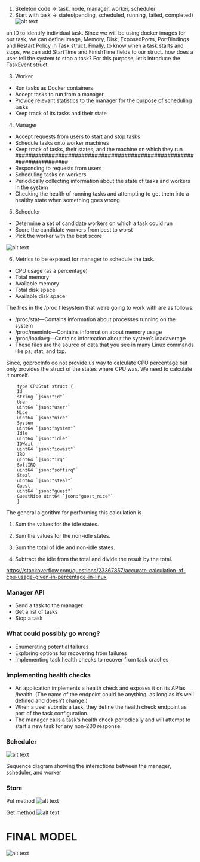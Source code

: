 1. Skeleton code -> task, node, manager, worker, scheduler
2. Start with task -> states(pending, scheduled, running, failed, completed)
![alt text](image.png)

an ID to identify individual task.
Since we will be using docker images for our task, we can define Image, Memory, Disk, ExposedPorts, PortBindings and Restart Policy in Task struct.
Finally, to know when a task starts and stops, we can add StartTime
and FinishTime fields to our struct.
how does a user tell the system to stop a task? For this purpose, let’s introduce the TaskEvent struct.


3. Worker 
- Run tasks as Docker containers
- Accept tasks to run from a manager
- Provide relevant statistics to the manager for the purpose of scheduling tasks
- Keep track of its tasks and their state

4. Manager
- Accept requests from users to start and stop tasks
- Schedule tasks onto worker machines
- Keep track of tasks, their states, and the machine on which they run
######################################################################
- Responding to requests from users
- Scheduling tasks on workers
- Periodically collecting information about the state of tasks and workers in the system
- Checking the health of running tasks and attempting to get them into a healthy state when something goes wrong

5. Scheduler
- Determine a set of candidate workers on which a task could run
- Score the candidate workers from best to worst
- Pick the worker with the best score

![alt text](image-1.png)


6. Metrics to be exposed for manager to schedule the task.

- CPU usage (as a percentage)
- Total memory
- Available memory
- Total disk space
- Available disk space

The files in the /proc filesystem that we’re going to work with are as
follows:

- /proc/stat—Contains information about processes running on the system
- /proc/meminfo—Contains information about memory usage
- /proc/loadavg—Contains information about the system’s loadaverage
- These files are the source of data that you see in many Linux commands like ps, stat, and top.



Since, goprocInfo do not provide us way to calculate CPU percentage but only provides the struct of the states
where CPU was. We need to calculate it ourself.

        type CPUStat struct {
        Id
        string `json:"id"`
        User
        uint64 `json:"user"`
        Nice
        uint64 `json:"nice"`
        System
        uint64 `json:"system"`
        Idle
        uint64 `json:"idle"`
        IOWait
        uint64 `json:"iowait"`
        IRQ
        uint64 `json:"irq"`
        SoftIRQ
        uint64 `json:"softirq"`
        Steal
        uint64 `json:"steal"`
        Guest
        uint64 `json:"guest"`
        GuestNice uint64 `json:"guest_nice"`
        }

The general algorithm for performing this calculation is
1. Sum the values for the idle states.

2. Sum the values for the non-idle states.

3. Sum the total of idle and non-idle states.

4. Subtract the idle from the total and divide the result by the total.

https://stackoverflow.com/questions/23367857/accurate-calculation-of-cpu-usage-given-in-percentage-in-linux


### Manager API
- Send a task to the manager
- Get a list of tasks
- Stop a task


### What could possibly go wrong?
- Enumerating potential failures
- Exploring options for recovering from failures
- Implementing task health checks to recover from task crashes

### Implementing health checks
- An application implements a health check and exposes it on its APIas /health. (The name of the endpoint could be anything, as long
as it’s well defined and doesn’t change.)
- When a user submits a task, they define the health check endpoint
as part of the task configuration.
- The manager calls a task’s health check periodically and will attempt
to start a new task for any non-200 response.

### Scheduler

![alt text](image-2.png)

Sequence diagram showing the interactions between
the manager, scheduler, and worker

### Store


Put method
![alt text](image-3.png)


Get method
![alt text](image-4.png)



# FINAL MODEL

![alt text](image-5.png)